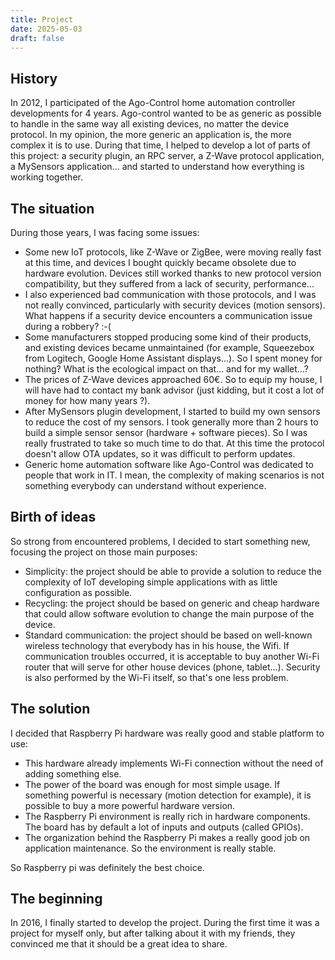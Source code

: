 ```yaml
---
title: Project
date: 2025-05-03
draft: false
---
```


## History

In 2012, I participated of the Ago-Control home automation controller developments for 4 years. Ago-control wanted to be as generic as possible to handle in the same way all existing devices, no matter the device protocol. In my opinion, the more generic an application is, the more complex it is to use.
During that time, I helped to develop a lot of parts of this project: a security plugin, an RPC server, a Z-Wave protocol application, a MySensors application... and started to understand how everything is working together.

## The situation

During those years, I was facing some issues:

- Some new IoT protocols, like Z-Wave or ZigBee, were moving really fast at this time, and devices I bought quickly became obsolete due to hardware evolution. Devices still worked thanks to new protocol version compatibility, but they suffered from a lack of security, performance...
- I also experienced bad communication with those protocols, and I was not really convinced, particularly with security devices (motion sensors). What happens if a security device encounters a communication issue during a robbery? :-(
- Some manufacturers stopped producing some kind of their products, and existing devices became unmaintained (for example, Squeezebox from Logitech, Google Home Assistant displays...). So I spent money for nothing? What is the ecological impact on that... and for my wallet...?
- The prices of Z-Wave devices approached 60€. So to equip my house, I will have had to contact my bank advisor (just kidding, but it cost a lot of money for how many years ?).
- After MySensors plugin development, I started to build my own sensors to reduce the cost of my sensors. I took generally more than 2 hours to build a simple sensor sensor (hardware + software pieces). So I was really frustrated to take so much time to do that. At this time the protocol doesn't allow OTA updates, so it was difficult to perform updates.
- Generic home automation software like Ago-Control was dedicated to people that work in IT. I mean, the complexity of making scenarios is not something everybody can understand without experience.

## Birth of ideas

So strong from encountered problems, I decided to start something new, focusing the project on those main purposes:

- Simplicity: the project should be able to provide a solution to reduce the complexity of IoT developing simple applications with as little configuration as possible.
- Recycling: the project should be based on generic and cheap hardware that could allow software evolution to change the main purpose of the device.
- Standard communication: the project should be based on well-known wireless technology that everybody has in his house, the Wifi. If communication troubles occurred, it is acceptable to buy another Wi-Fi router that will serve for other house devices (phone, tablet...). Security is also performed by the Wi-Fi itself, so that's one less problem.

## The solution

I decided that Raspberry Pi hardware was really good and stable platform to use:

- This hardware already implements Wi-Fi connection without the need of adding something else.
- The power of the board was enough for most simple usage. If something powerful is necessary (motion detection for example), it is possible to buy a more powerful hardware version.
- The Raspberry Pi environment is really rich in hardware components. The board has by default a lot of inputs and outputs (called GPIOs).
- The organization behind the Raspberry Pi makes a really good job on application maintenance. So the environment is really stable.

So Raspberry pi was definitely the best choice.

## The beginning

In 2016, I finally started to develop the project. During the first time it was a project for myself only, but after talking about it with my friends, they convinced me that it should be a great idea to share.
